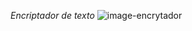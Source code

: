 <em>Encriptador de texto</em>
![image-encrytador](https://github.com/Luis7Garcia/Encriptar_texto/assets/104665132/f501ef21-b324-41c3-b107-90be82df39c0)

